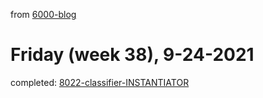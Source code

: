 from [6000-blog](../../../6000-blog.md)
# Friday (week 38), 9-24-2021
completed: [8022-classifier-INSTANTIATOR](8022-classifier-INSTANTIATOR.md)